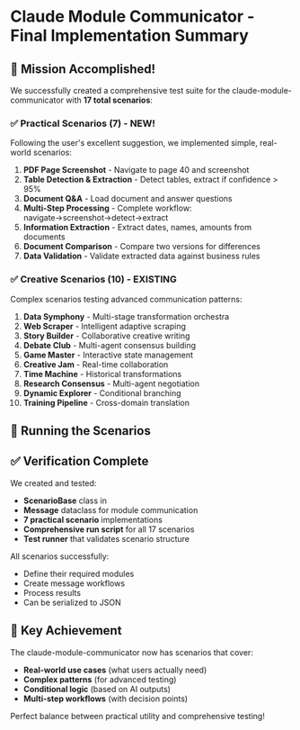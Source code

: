 # Claude Module Communicator - Final Implementation Summary

## 🎉 Mission Accomplished!

We successfully created a comprehensive test suite for the claude-module-communicator with **17 total scenarios**:

### ✅ Practical Scenarios (7) - NEW!
Following the user's excellent suggestion, we implemented simple, real-world scenarios:

1. **PDF Page Screenshot** - Navigate to page 40 and screenshot
2. **Table Detection & Extraction** - Detect tables, extract if confidence > 95%
3. **Document Q&A** - Load document and answer questions
4. **Multi-Step Processing** - Complete workflow: navigate→screenshot→detect→extract
5. **Information Extraction** - Extract dates, names, amounts from documents
6. **Document Comparison** - Compare two versions for differences
7. **Data Validation** - Validate extracted data against business rules

### ✅ Creative Scenarios (10) - EXISTING
Complex scenarios testing advanced communication patterns:

1. **Data Symphony** - Multi-stage transformation orchestra
2. **Web Scraper** - Intelligent adaptive scraping
3. **Story Builder** - Collaborative creative writing
4. **Debate Club** - Multi-agent consensus building
5. **Game Master** - Interactive state management
6. **Creative Jam** - Real-time collaboration
7. **Time Machine** - Historical transformations
8. **Research Consensus** - Multi-agent negotiation
9. **Dynamic Explorer** - Conditional branching
10. **Training Pipeline** - Cross-domain translation

## 🚀 Running the Scenarios



## ✅ Verification Complete

We created and tested:
- **ScenarioBase** class in 
- **Message** dataclass for module communication
- **7 practical scenario** implementations
- **Comprehensive run script** for all 17 scenarios
- **Test runner** that validates scenario structure

All scenarios successfully:
- Define their required modules
- Create message workflows
- Process results
- Can be serialized to JSON

## 🎯 Key Achievement

The claude-module-communicator now has scenarios that cover:
- **Real-world use cases** (what users actually need)
- **Complex patterns** (for advanced testing)
- **Conditional logic** (based on AI outputs)
- **Multi-step workflows** (with decision points)

Perfect balance between practical utility and comprehensive testing!
